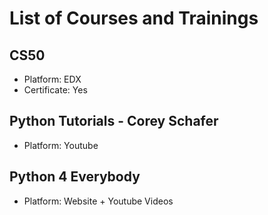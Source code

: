 # List of Courses and Trainings

## CS50

- Platform: EDX
- Certificate: Yes

## Python Tutorials - Corey Schafer

- Platform: Youtube

## Python 4 Everybody

- Platform: Website + Youtube Videos

